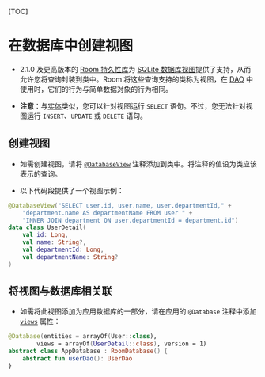 [TOC]

# 在数据库中创建视图

* 2.1.0 及更高版本的 [Room 持久性库](https://developer.android.google.cn/training/data-storage/room)为 [SQLite 数据库视图](https://www.sqlite.org/lang_createview.html)提供了支持，从而允许您将查询封装到类中。Room 将这些查询支持的类称为视图，在 [DAO](https://developer.android.google.cn/training/data-storage/room/accessing-data) 中使用时，它们的行为与简单数据对象的行为相同。

* **注意**：与[实体](https://developer.android.google.cn/training/data-storage/room/defining-data)类似，您可以针对视图运行 `SELECT` 语句。不过，您无法针对视图运行 `INSERT`、`UPDATE` 或 `DELETE` 语句。

## 创建视图

* 如需创建视图，请将 [`@DatabaseView`](https://developer.android.google.cn/reference/androidx/room/DatabaseView) 注释添加到类中。将注释的值设为类应该表示的查询。

* 以下代码段提供了一个视图示例：

```kotlin
@DatabaseView("SELECT user.id, user.name, user.departmentId," +
	"department.name AS departmentName FROM user " +
    "INNER JOIN department ON user.departmentId = department.id")
data class UserDetail(
	val id: Long,
    val name: String?,
    val departmentId: Long,
    val departmentName: String?
)    
```

## 将视图与数据库相关联

* 如需将此视图添加为应用数据库的一部分，请在应用的 `@Database` 注释中添加 [`views`](https://developer.android.google.cn/reference/androidx/room/Database#views) 属性：

```kotlin
@Database(entities = arrayOf(User::class),
		views = arrayOf(UserDetail::class), version = 1)
abstract class AppDatabase : RoomDatabase() {
	abstract fun userDao(): UserDao
}    
```